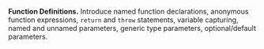 **Function Definitions.** Introduce named function declarations, anonymous function expressions, `return` and `throw` statements, variable capturing, named and unnamed parameters, generic type parameters, optional/default parameters.
